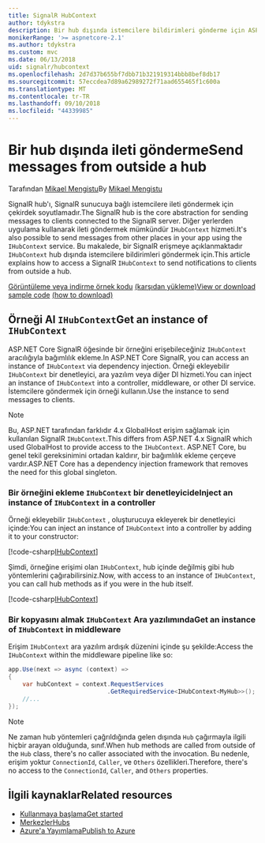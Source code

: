 ```yaml
---
title: SignalR HubContext
author: tdykstra
description: Bir hub dışında istemcilere bildirimleri gönderme için ASP.NET Core SignalR HubContext hizmetini kullanmayı öğrenin.
monikerRange: '>= aspnetcore-2.1'
ms.author: tdykstra
ms.custom: mvc
ms.date: 06/13/2018
uid: signalr/hubcontext
ms.openlocfilehash: 2d7d37b655bf7dbb71b321919314bbb8bef8db17
ms.sourcegitcommit: 57eccdea7d89a62989272f71aad655465f1c600a
ms.translationtype: MT
ms.contentlocale: tr-TR
ms.lasthandoff: 09/10/2018
ms.locfileid: "44339985"
---
```

# <a name="send-messages-from-outside-a-hub"></a><span data-ttu-id="717a5-103">Bir hub dışında ileti gönderme</span><span class="sxs-lookup"><span data-stu-id="717a5-103">Send messages from outside a hub</span></span>

<span data-ttu-id="717a5-104">Tarafından [Mikael Mengistu](https://twitter.com/MikaelM_12)</span><span class="sxs-lookup"><span data-stu-id="717a5-104">By [Mikael Mengistu](https://twitter.com/MikaelM_12)</span></span>

<span data-ttu-id="717a5-105">SignalR hub'ı, SignalR sunucuya bağlı istemcilere ileti göndermek için çekirdek soyutlamadır.</span><span class="sxs-lookup"><span data-stu-id="717a5-105">The SignalR hub is the core abstraction for sending messages to clients connected to the SignalR server.</span></span> <span data-ttu-id="717a5-106">Diğer yerlerden uygulama kullanarak ileti göndermek mümkündür `IHubContext` hizmeti.</span><span class="sxs-lookup"><span data-stu-id="717a5-106">It's also possible to send messages from other places in your app using the `IHubContext` service.</span></span> <span data-ttu-id="717a5-107">Bu makalede, bir SignalR erişmeye açıklanmaktadır `IHubContext` hub dışında istemcilere bildirimleri göndermek için.</span><span class="sxs-lookup"><span data-stu-id="717a5-107">This article explains how to access a SignalR `IHubContext` to send notifications to clients from outside a hub.</span></span>

<span data-ttu-id="717a5-108">[Görüntüleme veya indirme örnek kodu](https://github.com/aspnet/Docs/tree/master/aspnetcore/signalr/hubcontext/sample/) [(karşıdan yükleme)](xref:tutorials/index#how-to-download-a-sample)</span><span class="sxs-lookup"><span data-stu-id="717a5-108">[View or download sample code](https://github.com/aspnet/Docs/tree/master/aspnetcore/signalr/hubcontext/sample/) [(how to download)](xref:tutorials/index#how-to-download-a-sample)</span></span>

## <a name="get-an-instance-of-ihubcontext"></a><span data-ttu-id="717a5-109">Örneği Al `IHubContext`</span><span class="sxs-lookup"><span data-stu-id="717a5-109">Get an instance of `IHubContext`</span></span>

<span data-ttu-id="717a5-110">ASP.NET Core SignalR öğesinde bir örneğini erişebileceğiniz `IHubContext` aracılığıyla bağımlılık ekleme.</span><span class="sxs-lookup"><span data-stu-id="717a5-110">In ASP.NET Core SignalR, you can access an instance of `IHubContext` via dependency injection.</span></span> <span data-ttu-id="717a5-111">Örneği ekleyebilir `IHubContext` bir denetleyici, ara yazılım veya diğer DI hizmeti.</span><span class="sxs-lookup"><span data-stu-id="717a5-111">You can inject an instance of `IHubContext` into a controller, middleware, or other DI service.</span></span> <span data-ttu-id="717a5-112">İstemcilere göndermek için örneği kullanın.</span><span class="sxs-lookup"><span data-stu-id="717a5-112">Use the instance to send messages to clients.</span></span>

> [!NOTE]
> <span data-ttu-id="717a5-113">Bu, ASP.NET tarafından farklıdır 4.x GlobalHost erişim sağlamak için kullanılan SignalR `IHubContext`.</span><span class="sxs-lookup"><span data-stu-id="717a5-113">This differs from ASP.NET 4.x SignalR which used GlobalHost to provide access to the `IHubContext`.</span></span> <span data-ttu-id="717a5-114">ASP.NET Core, bu genel tekil gereksinimini ortadan kaldırır, bir bağımlılık ekleme çerçeve vardır.</span><span class="sxs-lookup"><span data-stu-id="717a5-114">ASP.NET Core has a dependency injection framework that removes the need for this global singleton.</span></span>

### <a name="inject-an-instance-of-ihubcontext-in-a-controller"></a><span data-ttu-id="717a5-115">Bir örneğini ekleme `IHubContext` bir denetleyicide</span><span class="sxs-lookup"><span data-stu-id="717a5-115">Inject an instance of `IHubContext` in a controller</span></span>

<span data-ttu-id="717a5-116">Örneği ekleyebilir `IHubContext` , oluşturucuya ekleyerek bir denetleyici içinde:</span><span class="sxs-lookup"><span data-stu-id="717a5-116">You can inject an instance of `IHubContext` into a controller by adding it to your constructor:</span></span>

[!code-csharp[IHubContext](hubcontext/sample/Controllers/HomeController.cs?range=12-19,57)]

<span data-ttu-id="717a5-117">Şimdi, örneğine erişimi olan `IHubContext`, hub içinde değilmiş gibi hub yöntemlerini çağırabilirsiniz.</span><span class="sxs-lookup"><span data-stu-id="717a5-117">Now, with access to an instance of `IHubContext`, you can call hub methods as if you were in the hub itself.</span></span>

[!code-csharp[IHubContext](hubcontext/sample/Controllers/HomeController.cs?range=21-25)]

### <a name="get-an-instance-of-ihubcontext-in-middleware"></a><span data-ttu-id="717a5-118">Bir kopyasını almak `IHubContext` Ara yazılımında</span><span class="sxs-lookup"><span data-stu-id="717a5-118">Get an instance of `IHubContext` in middleware</span></span>

<span data-ttu-id="717a5-119">Erişim `IHubContext` ara yazılım ardışık düzenini içinde şu şekilde:</span><span class="sxs-lookup"><span data-stu-id="717a5-119">Access the `IHubContext` within the middleware pipeline like so:</span></span>

```csharp
app.Use(next => async (context) =>
{
    var hubContext = context.RequestServices
                            .GetRequiredService<IHubContext<MyHub>>();
    //...
});
```

> [!NOTE]
> <span data-ttu-id="717a5-120">Ne zaman hub yöntemleri çağrıldığında gelen dışında `Hub` çağırmayla ilgili hiçbir arayan olduğunda, sınıf.</span><span class="sxs-lookup"><span data-stu-id="717a5-120">When hub methods are called from outside of the `Hub` class, there's no caller associated with the invocation.</span></span> <span data-ttu-id="717a5-121">Bu nedenle, erişim yoktur `ConnectionId`, `Caller`, ve `Others` özellikleri.</span><span class="sxs-lookup"><span data-stu-id="717a5-121">Therefore, there's no access to the `ConnectionId`, `Caller`, and `Others` properties.</span></span>

## <a name="related-resources"></a><span data-ttu-id="717a5-122">İlgili kaynaklar</span><span class="sxs-lookup"><span data-stu-id="717a5-122">Related resources</span></span>

* [<span data-ttu-id="717a5-123">Kullanmaya başlama</span><span class="sxs-lookup"><span data-stu-id="717a5-123">Get started</span></span>](xref:tutorials/signalr)
* [<span data-ttu-id="717a5-124">Merkezler</span><span class="sxs-lookup"><span data-stu-id="717a5-124">Hubs</span></span>](xref:signalr/hubs)
* [<span data-ttu-id="717a5-125">Azure'a Yayımlama</span><span class="sxs-lookup"><span data-stu-id="717a5-125">Publish to Azure</span></span>](xref:signalr/publish-to-azure-web-app)
